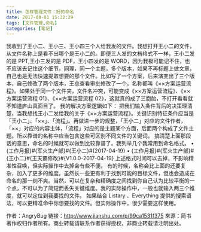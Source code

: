 ```yaml
---
title: 怎样管理文件：好的命名
date: 2017-08-01 15:32:29
tags: [文件管理,命名]
categories: [笔记]
---
```

我收到了王小二、王小三、王小四三个人给我发的文件。我想打开王小二的文件，从文件名称上是看不出哪个是王小二的。即便三人发的文档格式不一样，王小二发的是 PPT,王小三发的是 PDF，王小四发的是 WORD，因为我极可能记不住，也不应该去记住这个细节。同理，同一个主题，多个版本，如果不再标题上做文章，自己也是无法快速提取想要的那个文件。比如写了一个方案，后来演变出了三个版本，自己修改了两个版本，王总查看审批修改了一个，名称都叫《××方案运营流程》。如果处于同一个文件夹，文件名冲突，可能变成《××方案运营流程》、《××方案运营流程 01》、《××方案运营流程 02》，这就真的成了三胞胎，不打开看看就不知道庐山真面目了。
我的解决方案逻辑如下：
把我们输入条件背后的决策理清楚，当我想找王小二发给我的关于《××方案运营流程》。关键识别特征条件应当是「王小二」、「××」、「流程」。再做进一步的规整，「王小二」对应的文件作者，「××」对应的内容主体，「流程」对应的是主题某个方面，后面两个构成了文件主题。所以靠谱的名称中应当包含这些可区别不同文件的关键词。
搞清楚上面那段话的意思，命名的时候就可以做到比较靠谱了。我列举几个我常用到命名格式。
•	{工作月报}#{军火生产部}#{王小二}#{2017-04-19}
•	{工作月报}#{军火生产部}#{王小二}#{王天霸修改}#{V1.0.0-2017-04-19}
上述格式时间可以去掉，不影响精准性召唤，但实际操作中去掉会有些不便。
有的时候，名称会比上面的还要复杂，加入了更多的维度。虽然长一些更有利于找到可能的目标文件，但也会造成在命名的那一刻不爽。当然，可以在复杂和精确度之间找到你自己认为比较平衡的一个点，不可以为了简短而丢失关键维度。我的实际操作中，一般也就输入两三个维度，就可以定位到我要找的文件。
如果结合 Listary 、Everything 提供的搜索语法，可以更精准命中你想要找的文件。但实际操作中，很少需要这样使用。


作者：AngryBug
链接：http://www.jianshu.com/p/99ca1531f375
來源：简书
著作权归作者所有。商业转载请联系作者获得授权，非商业转载请注明出处。

